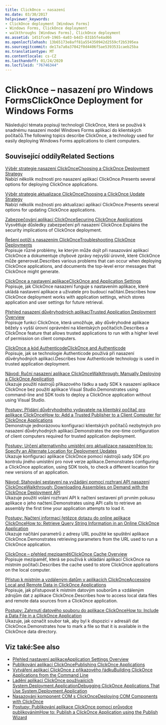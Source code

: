 ```yaml
---
title: ClickOnce – nasazení
ms.date: 03/30/2017
helpviewer_keywords:
- ClickOnce deployment [Windows Forms]
- Windows Forms, ClickOnce deployment
- walkthroughs [Windows Forms], ClickOnce deployment
ms.assetid: 1451fce9-1965-4a03-b4d3-831b5fe4ad66
ms.openlocfilehash: 13b65173e8aff81a554350942d2559cf2b5395ea
ms.sourcegitcommit: de17a7a0a37042f0d4406f5ae5393531caeb25ba
ms.translationtype: MT
ms.contentlocale: cs-CZ
ms.lasthandoff: 01/24/2020
ms.locfileid: "76746344"
---
```

# <a name="clickonce-deployment-for-windows-forms"></a><span data-ttu-id="27642-102">ClickOnce – nasazení pro Windows Forms</span><span class="sxs-lookup"><span data-stu-id="27642-102">ClickOnce Deployment for Windows Forms</span></span>
<span data-ttu-id="27642-103">Následující témata popisují technologii ClickOnce, která se používá k snadnému nasazení model Windows Forms aplikací do klientských počítačů.</span><span class="sxs-lookup"><span data-stu-id="27642-103">The following topics describe ClickOnce, a technology used for easily deploying Windows Forms applications to client computers.</span></span>  
  
## <a name="related-sections"></a><span data-ttu-id="27642-104">Související oddíly</span><span class="sxs-lookup"><span data-stu-id="27642-104">Related Sections</span></span>  
 [<span data-ttu-id="27642-105">Výběr strategie nasazení ClickOnce</span><span class="sxs-lookup"><span data-stu-id="27642-105">Choosing a ClickOnce Deployment Strategy</span></span>](/visualstudio/deployment/choosing-a-clickonce-deployment-strategy)  
 <span data-ttu-id="27642-106">Nabízí několik možností pro nasazení aplikací ClickOnce.</span><span class="sxs-lookup"><span data-stu-id="27642-106">Presents several options for deploying ClickOnce applications.</span></span>  
  
 [<span data-ttu-id="27642-107">Výběr strategie aktualizace ClickOnce</span><span class="sxs-lookup"><span data-stu-id="27642-107">Choosing a ClickOnce Update Strategy</span></span>](/visualstudio/deployment/choosing-a-clickonce-update-strategy)  
 <span data-ttu-id="27642-108">Nabízí několik možností pro aktualizaci aplikací ClickOnce.</span><span class="sxs-lookup"><span data-stu-id="27642-108">Presents several options for updating ClickOnce applications.</span></span>  
  
 [<span data-ttu-id="27642-109">Zabezpečování aplikací ClickOnce</span><span class="sxs-lookup"><span data-stu-id="27642-109">Securing ClickOnce Applications</span></span>](/visualstudio/deployment/securing-clickonce-applications)  
 <span data-ttu-id="27642-110">Vysvětluje důsledky zabezpečení při nasazení ClickOnce.</span><span class="sxs-lookup"><span data-stu-id="27642-110">Explains the security implications of ClickOnce deployment.</span></span>  
  
 [<span data-ttu-id="27642-111">Řešení potíží s nasazením ClickOnce</span><span class="sxs-lookup"><span data-stu-id="27642-111">Troubleshooting ClickOnce Deployments</span></span>](/visualstudio/deployment/troubleshooting-clickonce-deployments)  
 <span data-ttu-id="27642-112">Popisuje různé problémy, ke kterým může dojít při nasazování aplikací ClickOnce a dokumentuje chybové zprávy nejvyšší úrovně, které ClickOnce může generovat.</span><span class="sxs-lookup"><span data-stu-id="27642-112">Describes various problems that can occur when deploying ClickOnce applications, and documents the top-level error messages that ClickOnce might generate.</span></span>  
  
 [<span data-ttu-id="27642-113">ClickOnce a nastavení aplikace</span><span class="sxs-lookup"><span data-stu-id="27642-113">ClickOnce and Application Settings</span></span>](/visualstudio/deployment/clickonce-and-application-settings)  
 <span data-ttu-id="27642-114">Popisuje, jak ClickOnce nasazení funguje s nastavením aplikace, které ukládá nastavení aplikace a uživatele pro budoucí načítání.</span><span class="sxs-lookup"><span data-stu-id="27642-114">Describes how ClickOnce deployment works with application settings, which stores application and user settings for future retrieval.</span></span>  
  
 [<span data-ttu-id="27642-115">Přehled nasazení důvěryhodných aplikací</span><span class="sxs-lookup"><span data-stu-id="27642-115">Trusted Application Deployment Overview</span></span>](/visualstudio/deployment/trusted-application-deployment-overview)  
 <span data-ttu-id="27642-116">Popisuje funkci ClickOnce, která umožňuje, aby důvěryhodné aplikace běžely s vyšší úrovní oprávnění na klientských počítačích.</span><span class="sxs-lookup"><span data-stu-id="27642-116">Describes a ClickOnce feature that allows trusted applications to run with a higher level of permission on client computers.</span></span>  
  
 [<span data-ttu-id="27642-117">ClickOnce a kód Authenticode</span><span class="sxs-lookup"><span data-stu-id="27642-117">ClickOnce and Authenticode</span></span>](/visualstudio/deployment/clickonce-and-authenticode)  
 <span data-ttu-id="27642-118">Popisuje, jak se technologie Authenticode používá při nasazení důvěryhodných aplikací.</span><span class="sxs-lookup"><span data-stu-id="27642-118">Describes how Authenticode technology is used in trusted application deployment.</span></span>  
  
 [<span data-ttu-id="27642-119">Návod: Ruční nasazení aplikace ClickOnce</span><span class="sxs-lookup"><span data-stu-id="27642-119">Walkthrough: Manually Deploying a ClickOnce Application</span></span>](/visualstudio/deployment/walkthrough-manually-deploying-a-clickonce-application)  
 <span data-ttu-id="27642-120">Ukazuje použití nástrojů příkazového řádku a sady SDK k nasazení aplikace ClickOnce bez použití aplikace Visual Studio.</span><span class="sxs-lookup"><span data-stu-id="27642-120">Demonstrates using command-line and SDK tools to deploy a ClickOnce application without using Visual Studio.</span></span>  
  
 [<span data-ttu-id="27642-121">Postupy: Přidání důvěryhodného vydavatele na klientský počítač pro aplikace ClickOnce</span><span class="sxs-lookup"><span data-stu-id="27642-121">How to: Add a Trusted Publisher to a Client Computer for ClickOnce Applications</span></span>](/visualstudio/deployment/how-to-add-a-trusted-publisher-to-a-client-computer-for-clickonce-applications)  
 <span data-ttu-id="27642-122">Demonstruje jednorázovou konfiguraci klientských počítačů nezbytných pro nasazení důvěryhodných aplikací.</span><span class="sxs-lookup"><span data-stu-id="27642-122">Demonstrates the one-time configuration of client computers required for trusted application deployment.</span></span>  
  
 [<span data-ttu-id="27642-123">Postupy: Určení alternativního umístění pro aktualizace nasazení</span><span class="sxs-lookup"><span data-stu-id="27642-123">How to: Specify an Alternate Location for Deployment Updates</span></span>](/visualstudio/deployment/how-to-specify-an-alternate-location-for-deployment-updates)  
 <span data-ttu-id="27642-124">Ukazuje konfiguraci aplikace ClickOnce pomocí nástrojů sady SDK pro kontrolu jiného umístění pro nové verze aplikace.</span><span class="sxs-lookup"><span data-stu-id="27642-124">Demonstrates configuring a ClickOnce application, using SDK tools, to check a different location for new versions of an application.</span></span>  
  
 [<span data-ttu-id="27642-125">Návod: Stahování sestavení na vyžádání pomocí rozhraní API nasazení ClickOnce</span><span class="sxs-lookup"><span data-stu-id="27642-125">Walkthrough: Downloading Assemblies on Demand with the ClickOnce Deployment API</span></span>](/visualstudio/deployment/walkthrough-downloading-assemblies-on-demand-with-the-clickonce-deployment-api)  
 <span data-ttu-id="27642-126">Ukazuje použití volání rozhraní API k načtení sestavení při prvním pokusu aplikace o jeho načtení.</span><span class="sxs-lookup"><span data-stu-id="27642-126">Demonstrates using API calls to retrieve an assembly the first time your application attempts to load it.</span></span>  
  
 [<span data-ttu-id="27642-127">Postupy: Načtení informací řetězce dotazu do online aplikace ClickOnce</span><span class="sxs-lookup"><span data-stu-id="27642-127">How to: Retrieve Query String Information in an Online ClickOnce Application</span></span>](/visualstudio/deployment/how-to-retrieve-query-string-information-in-an-online-clickonce-application)  
 <span data-ttu-id="27642-128">Ukazuje načítání parametrů z adresy URL použité ke spuštění aplikace ClickOnce.</span><span class="sxs-lookup"><span data-stu-id="27642-128">Demonstrates retrieving parameters from the URL used to run a ClickOnce application.</span></span>  
  
 [<span data-ttu-id="27642-129">ClickOnce – přehled mezipaměti</span><span class="sxs-lookup"><span data-stu-id="27642-129">ClickOnce Cache Overview</span></span>](/visualstudio/deployment/clickonce-cache-overview)  
 <span data-ttu-id="27642-130">Popisuje mezipaměť, která se používá k ukládání aplikací ClickOnce na místním počítači.</span><span class="sxs-lookup"><span data-stu-id="27642-130">Describes the cache used to store ClickOnce applications on the local computer.</span></span>  
  
 [<span data-ttu-id="27642-131">Přístup k místním a vzdáleným datům v aplikacích ClickOnce</span><span class="sxs-lookup"><span data-stu-id="27642-131">Accessing Local and Remote Data in ClickOnce Applications</span></span>](/visualstudio/deployment/accessing-local-and-remote-data-in-clickonce-applications)  
 <span data-ttu-id="27642-132">Popisuje, jak přistupovat k místním datovým souborům a vzdáleným zdrojům dat z aplikace ClickOnce.</span><span class="sxs-lookup"><span data-stu-id="27642-132">Describes how to access local data files and remote data sources from a ClickOnce application.</span></span>  
  
 [<span data-ttu-id="27642-133">Postupy: Zahrnutí datového souboru do aplikace ClickOnce</span><span class="sxs-lookup"><span data-stu-id="27642-133">How to: Include a Data File in a ClickOnce Application</span></span>](/visualstudio/deployment/how-to-include-a-data-file-in-a-clickonce-application)  
 <span data-ttu-id="27642-134">Ukazuje, jak označit soubor tak, aby byl k dispozici v adresáři dat ClickOnce.</span><span class="sxs-lookup"><span data-stu-id="27642-134">Demonstrates how to mark a file so that it is available in the ClickOnce data directory.</span></span>  
  
## <a name="see-also"></a><span data-ttu-id="27642-135">Viz také:</span><span class="sxs-lookup"><span data-stu-id="27642-135">See also</span></span>

- [<span data-ttu-id="27642-136">Přehled nastavení aplikace</span><span class="sxs-lookup"><span data-stu-id="27642-136">Application Settings Overview</span></span>](./advanced/application-settings-overview.md)
- [<span data-ttu-id="27642-137">Publikování aplikací ClickOnce</span><span class="sxs-lookup"><span data-stu-id="27642-137">Publishing ClickOnce Applications</span></span>](/visualstudio/deployment/publishing-clickonce-applications)
- [<span data-ttu-id="27642-138">Vytváření aplikací ClickOnce z příkazového řádku</span><span class="sxs-lookup"><span data-stu-id="27642-138">Building ClickOnce Applications from the Command Line</span></span>](/visualstudio/deployment/building-clickonce-applications-from-the-command-line)
- [<span data-ttu-id="27642-139">Ladění aplikací ClickOnce používajících System.Deployment.Application</span><span class="sxs-lookup"><span data-stu-id="27642-139">Debugging ClickOnce Applications That Use System.Deployment.Application</span></span>](/visualstudio/deployment/debugging-clickonce-applications-that-use-system-deployment-application)
- [<span data-ttu-id="27642-140">Nasazování komponent COM s ClickOnce</span><span class="sxs-lookup"><span data-stu-id="27642-140">Deploying COM Components with ClickOnce</span></span>](/visualstudio/deployment/deploying-com-components-with-clickonce)
- [<span data-ttu-id="27642-141">Postupy: Publikování aplikace ClickOnce pomocí průvodce publikováním</span><span class="sxs-lookup"><span data-stu-id="27642-141">How to: Publish a ClickOnce Application using the Publish Wizard</span></span>](/visualstudio/deployment/how-to-publish-a-clickonce-application-using-the-publish-wizard)
